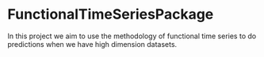 # FunctionalTimeSeriesPackage
In this project we aim to use the methodology of functional time series to do predictions when we have high dimension datasets.

